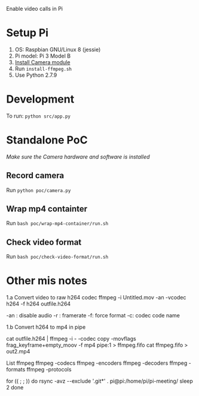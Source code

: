 Enable video calls in Pi

# Setup Pi

1. OS: Raspbian GNU/Linux 8 (jessie)
1. Pi model: Pi 3 Model B
1. [Install Camera module](https://projects.raspberrypi.org/en/projects/getting-started-with-picamera)
1. Run `install-ffmpeg.sh`
1. Use Python 2.7.9

# Development

To run: `python src/app.py`

# Standalone PoC

*Make sure the Camera hardware and software is installed*

## Record camera

Run `python poc/camera.py`

## Wrap mp4 containter

Run `bash poc/wrap-mp4-container/run.sh`

## Check video format

Run `bash poc/check-video-format/run.sh`

# Other mis notes

1.a Convert video to raw h264 codec
ffmpeg -i Untitled.mov -an -vcodec h264 -f h264 outfile.h264

-an : disable audio
-r : framerate
-f: force format
-c: codec code name

1.b Convert h264 to mp4 in pipe

cat outfile.h264 | ffmpeg -i - -codec copy -movflags frag_keyframe+empty_moov -f mp4 pipe:1 > ffmpeg.fifo
cat ffmpeg.fifo > out2.mp4

List ffmpeg
ffmpeg -codecs
ffmpeg -encoders
ffmpeg -decoders
ffmpeg -formats
ffmpeg -protocols

for (( ; ; ))
do
  rsync -avz --exclude '.git*' . pi@pi:/home/pi/pi-meeting/
  sleep 2
done


